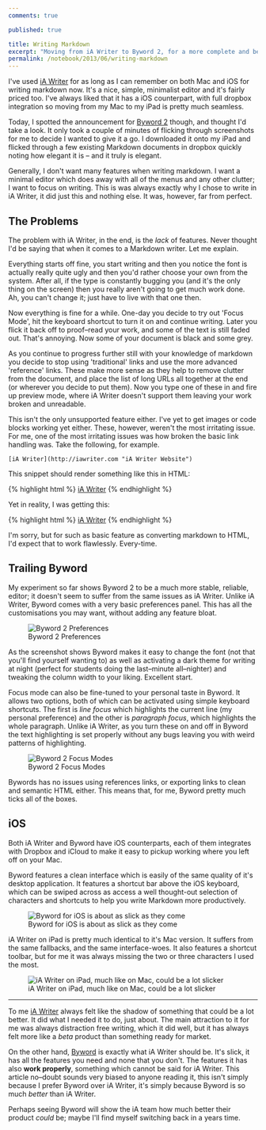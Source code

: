 ```yaml
---
comments: true

published: true

title: Writing Markdown
excerpt: "Moving from iA Writer to Byword 2, for a more complete and better experience writing Markdown in a distraction-free environment"
permalink: /notebook/2013/06/writing-markdown
---
```


I've used [iA Writer][ia] for as long as I can remember on both Mac and iOS for writing markdown now.  It's a nice, simple, minimalist editor and it's fairly priced too. I've always liked that it has a iOS counterpart, with full dropbox integration so moving from my Mac to my iPad is pretty much seamless.

Today, I spotted the announcement for [Byword 2][byword] though, and thought I'd take a look. It only took a couple of minutes of flicking through screenshots for me to decide I wanted to give it a go. I downloaded it onto my iPad and flicked through a few existing Markdown documents in dropbox quickly noting how elegant it is – and it truly is elegant.

Generally, I don't want many features when writing markdown. I want a minimal editor which does away with all of the menus and any other clutter; I want to focus on writing. This is was always exactly why I chose to write in iA Writer, it did just this and nothing else. It was, however, far from perfect.

## The Problems

The problem with iA Writer, in the end, is the *lack* of features. Never thought I'd be saying that when it comes to a Markdown writer. Let me explain.

Everything starts off fine, you start writing and then you notice the font is actually really quite ugly and then you'd rather choose your own from the system. After all, if the type is constantly bugging you (and it's the only thing on the screen) then you really aren't going to get much work done. Ah, you can't change it; just have to live with that one then.

Now everything is fine for a while. One-day you decide to try out 'Focus Mode', hit the keyboard shortcut to turn it on and continue writing. Later you flick it back off to proof–read your work, and some of the text is still faded out. That's annoying. Now some of your document is black and some grey.

As you continue to progress further still with your knowledge of markdown you decide to stop using 'traditional' links and use the more advanced 'reference' links. These make more sense as they help to remove clutter from the document, and place the list of long URLs all together at the end (or wherever you decide to put them).  Now you type one of these in and fire up preview mode, where iA Writer doesn't support them leaving your work broken and unreadable.

This isn't the only unsupported feature either. I've yet to get images or code blocks working yet either. These, however, weren't the most irritating issue. For me, one of the most irritating issues was how broken the basic link handling was. Take the following, for example.

```
[iA Writer](http://iawriter.com "iA Writer Website")
```

This snippet should render something like this in HTML:

{% highlight html %}
<a href="http://iawriter.com" title="iA Writer Website">iA Writer</a>
{% endhighlight %}

Yet in reality, I was getting this:

{% highlight html %}
<a href="http://iawriter.com iA Writer Website">iA Writer</a>
{% endhighlight %}

I'm sorry, but for such as basic feature as converting markdown to HTML, I'd expect that to work flawlessly. Every-time.

## Trailing Byword

My experiment so far shows Byword 2 to be a much more stable, reliable, editor; it doesn't seem to suffer from the same issues as iA Writer.  Unlike iA Writer, Byword comes with a very basic preferences panel. This has all the customisations you may want, without adding any feature bloat.

<figure>
	<img src="/assets/development/2013-06-08-writing-markdown/BywordPreferences.png" alt="Byword 2 Preferences" />
	<figcaption>
		Byword 2 Preferences
	</figcaption>
</figure>

As the screenshot shows Byword makes it easy to change the font (not that you'll find yourself wanting to) as well as activating a dark theme for writing at night (perfect for students doing the last–minute all–nighter) and tweaking the column width to your liking. Excellent start.

Focus mode can also be fine-tuned to your personal taste in Byword. It allows two options, both of which can be activated using simple keyboard shortcuts. The first is *line focus* which highlights the current line (my personal preference) and the other is *paragraph focus*, which highlights the whole paragraph. Unlike iA Writer, as you turn these on and off in Byword the text highlighting is set properly without any bugs leaving you with weird patterns of highlighting.

<figure>
	<img src="/assets/development/2013-06-08-writing-markdown/BywordFocus.png" alt="Byword 2 Focus Modes" />
	<figcaption>
		Byword 2 Focus Modes
	</figcaption>
</figure>

Bywords has no issues using references links, or exporting links to clean and semantic HTML either. This means that, for me, Byword pretty much ticks all of the boxes.

## iOS

Both iA Writer and Byword have iOS counterparts, each of them integrates with Dropbox and iCloud to make it easy to pickup working where you left off on your Mac.

Byword features a clean interface which is easily of the same quality of it's desktop application. It features a shortcut bar above the iOS keyboard, which can be swiped across as access a well thought-out selection of characters and shortcuts to help you write Markdown more productively.

<figure>
	<img src="/assets/development/2013-06-08-writing-markdown/BywordIpad.png" alt="Byword for iOS is about as slick as they come" />
	<figcaption>
		Byword for iOS is about as slick as they come
	</figcaption>
</figure>

iA Writer on iPad is pretty much identical to it's Mac version. It suffers from the same fallbacks, and the same interface-woes. It also features a shortcut toolbar, but for me it was always missing the two or three characters I used the most.

<figure>
	<img src="/assets/development/2013-06-08-writing-markdown/IaWriterIpad.png" alt="iA Writer on iPad, much like on Mac, could be a lot slicker" />
	<figcaption>
		iA Writer on iPad, much like on Mac, could be a lot slicker
	</figcaption>
</figure>

---

To me [iA Writer][ia] always felt like the shadow of something that could be a lot better. It did what I needed it to do, just about. The main attraction to it for me was always distraction free writing, which it did well, but it has always felt more like a *beta* product than something ready for market.

On the other hand, [Byword][byword] is exactly what iA Writer should be. It's slick, it has all the features you need and none that you don't. The features it has also **work properly**, something which cannot be said for iA Writer. This article no–doubt sounds very biased to anyone reading it, this isn't simply because I prefer Byword over iA Writer, it's simply because Byword is so much *better* than iA Writer.

Perhaps seeing Byword will show the iA team how much better their product *could* be; maybe I'll find myself switching back in a years time.

[ia]: http://www.iawriter.com/ "iA Writer markdown editor for Mac and iOS"
[byword]: http://bywordapp.com "Byword 2, Markdown editor for Mac and iOS"
